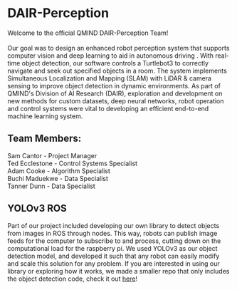 # DAIR-Perception

Welcome to the official QMIND DAIR-Perception Team!  
<br>
Our goal was to design an enhanced robot perception system that supports computer vision and deep
learning to aid in autonomous driving . With real-time object detection, our software controls a
Turtlebot3 to correctly navigate and seek out specified objects in a room. The system implements Simultaneous
Localization and Mapping (SLAM) with LiDAR & camera sensing to improve object detection in dynamic environments.
As part of QMIND's Division of AI Research (DAIR), exploration and development on new methods for custom datasets,
deep neural networks, robot operation and control systems were vital to developing an efficient end-to-end machine learning system.

## Team Members:
Sam Cantor - Project Manager<br>
Ted Ecclestone - Control Systems Specialist<br>
Adam Cooke - Algorithm Specialist<br>
Buchi Maduekwe - Data Specialist<br>
Tanner Dunn - Data Specialist<br> 

## YOLOv3 ROS
Part of our project included developing our own library to detect objects from images in ROS through nodes. This way, 
robots can publish image feeds for the computer to subscribe to and process, cutting down on the computational load 
for the raspberry pi. We used YOLOv3 as our object detection model, and developed it such that any robot can easily modify 
and scale this solution for any problem. If you are interested in using our library or exploring how it works, we made a 
smaller repo that only includes the object detection code, check it out [here](https://github.com/sjcantor/YOLOv3-ROS)!

